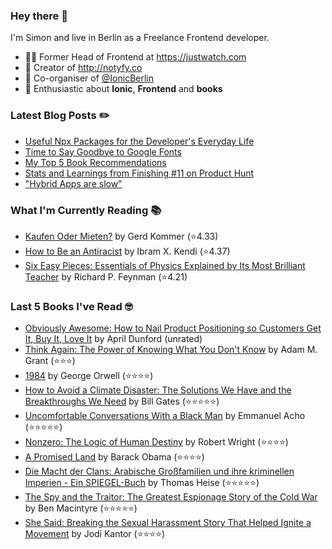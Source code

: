 ### Hey there 👋

I'm Simon and live in Berlin as a Freelance Frontend developer.

* 👨‍💻 Former Head of Frontend at https://justwatch.com
* 🔔 Creator of http://notyfy.co
* 📅 Co-organiser of [@IonicBerlin](https://twitter.com/IonicBerlin)
* 🥰 Enthusiastic about **Ionic**, **Frontend** and **books**

### Latest Blog Posts ✏️
<!-- BLOG-POST-LIST:START -->
- [Useful Npx Packages for the Developer's Everyday Life](https://wicki.io/posts/2021-02-useful-npx-packages/)
- [Time to Say Goodbye to Google Fonts](https://wicki.io/posts/2020-11-goodbye-google-fonts/)
- [My Top 5 Book Recommendations](https://wicki.io/posts/2020-09-my-top-5-book-recommendations/)
- [Stats and Learnings from Finishing #11 on Product Hunt](https://wicki.io/posts/2020-06-stats-and-learnings-from-finishing-11-on-product-hunt/)
- ["Hybrid Apps are slow"](https://wicki.io/posts/2019-11-hybrid-apps-are-slow/)
<!-- BLOG-POST-LIST:END -->

### What I'm Currently Reading 📚
<!-- GOODREADS-LIST:START -->
- [Kaufen Oder Mieten?](https://www.goodreads.com/review/show/3913215744?utm_medium=api&utm_source=rss) by Gerd Kommer (⭐️4.33)
- [How to Be an Antiracist](https://www.goodreads.com/review/show/3751585511?utm_medium=api&utm_source=rss) by Ibram X. Kendi (⭐️4.37)
- [Six Easy Pieces: Essentials of Physics Explained by Its Most Brilliant Teacher](https://www.goodreads.com/review/show/3859499958?utm_medium=api&utm_source=rss) by Richard P. Feynman (⭐️4.21)
<!-- GOODREADS-LIST:END -->

### Last 5 Books I've Read 🤓
<!-- GOODREADS-READ-LIST:START -->
- [Obviously Awesome: How to Nail Product Positioning so Customers Get It, Buy It, Love It](https://www.goodreads.com/review/show/3547015114?utm_medium=api&utm_source=rss) by April Dunford (unrated)
- [Think Again: The Power of Knowing What You Don't Know](https://www.goodreads.com/review/show/3829804130?utm_medium=api&utm_source=rss) by Adam M. Grant (⭐⭐⭐)
- [1984](https://www.goodreads.com/review/show/2897969649?utm_medium=api&utm_source=rss) by George Orwell (⭐⭐⭐⭐)
- [How to Avoid a Climate Disaster: The Solutions We Have and the Breakthroughs We Need](https://www.goodreads.com/review/show/3605742166?utm_medium=api&utm_source=rss) by Bill  Gates (⭐⭐⭐⭐⭐)
- [Uncomfortable Conversations With a Black Man](https://www.goodreads.com/review/show/3617043570?utm_medium=api&utm_source=rss) by Emmanuel Acho (⭐⭐⭐⭐⭐)
- [Nonzero: The Logic of Human Destiny](https://www.goodreads.com/review/show/2696877863?utm_medium=api&utm_source=rss) by Robert Wright (⭐⭐⭐⭐)
- [A Promised Land](https://www.goodreads.com/review/show/3819467795?utm_medium=api&utm_source=rss) by Barack Obama (⭐⭐⭐⭐)
- [Die Macht der Clans: Arabische Großfamilien und ihre kriminellen Imperien - Ein SPIEGEL-Buch](https://www.goodreads.com/review/show/3741706276?utm_medium=api&utm_source=rss) by Thomas Heise (⭐⭐⭐⭐⭐)
- [The Spy and the Traitor: The Greatest Espionage Story of the Cold War](https://www.goodreads.com/review/show/3684114744?utm_medium=api&utm_source=rss) by Ben Macintyre (⭐⭐⭐⭐⭐)
- [She Said: Breaking the Sexual Harassment Story That Helped Ignite a Movement](https://www.goodreads.com/review/show/3634946943?utm_medium=api&utm_source=rss) by Jodi Kantor (⭐⭐⭐⭐)
<!-- GOODREADS-READ-LIST:END -->
